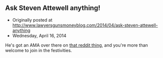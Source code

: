 ## Ask Steven Attewell anything!

 * Originally posted at http://www.lawyersgunsmoneyblog.com/2014/04/ask-steven-attewell-anything
 * Wednesday, April 16, 2014

He's got an AMA over there on [that reddit thing](http://www.reddit.com/r/asoiaf/comments/236spf/spoilers\_allsteven\_attewell\_of\_race\_for\_the\_iron/), and you're more than welcome to join in the festivities.